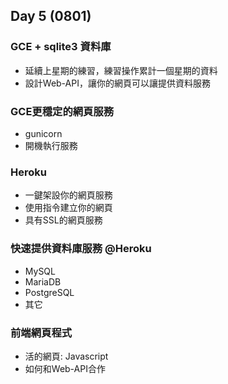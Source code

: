
## Day 5 (0801)

### GCE + sqlite3 資料庫
- 延續上星期的練習，練習操作累計一個星期的資料
- 設計Web-API，讓你的網頁可以讓提供資料服務

### GCE更穩定的網頁服務
- gunicorn
- 開機執行服務

### Heroku
- 一鍵架設你的網頁服務
- 使用指令建立你的網頁
- 具有SSL的網頁服務

### 快速提供資料庫服務 @Heroku
- MySQL
- MariaDB
- PostgreSQL
- 其它

### 前端網頁程式
- 活的網頁: Javascript
- 如何和Web-API合作
